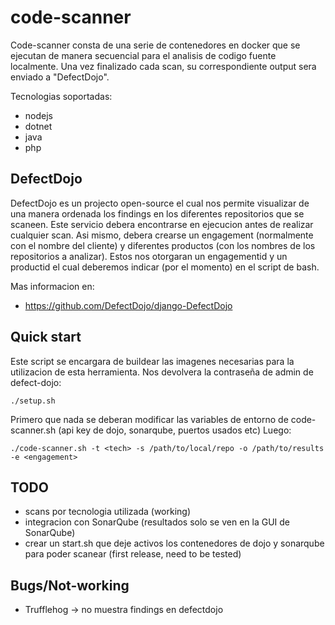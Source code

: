 # code-scanner
Code-scanner consta de una serie de contenedores en docker que se ejecutan de manera secuencial para el analisis de codigo fuente localmente. Una vez finalizado cada scan, su correspondiente output sera enviado a "DefectDojo".

Tecnologias soportadas:
- nodejs
- dotnet
- java 
- php

## DefectDojo
DefectDojo es un projecto open-source el cual nos permite visualizar de una manera ordenada los findings en los diferentes repositorios que se scaneen.
Este servicio debera encontrarse en ejecucion antes de realizar cualquier scan.
Asi mismo, debera crearse un engagement (normalmente con el nombre del cliente) y diferentes productos (con los nombres de los repositorios a analizar). Estos nos otorgaran un engagementid y un productid el cual deberemos indicar (por el momento) en el script de bash.

Mas informacion en:
- https://github.com/DefectDojo/django-DefectDojo


## Quick start
Este script se encargara de buildear las imagenes necesarias para la utilizacion de esta herramienta. 
Nos devolvera la contraseña de admin de defect-dojo:

```
./setup.sh
```
Primero que nada se deberan modificar las variables de entorno de code-scanner.sh (api key de dojo, sonarqube, puertos usados etc)
Luego:

```
./code-scanner.sh -t <tech> -s /path/to/local/repo -o /path/to/results -e <engagement>
```

## TODO
- scans por tecnologia utilizada (working)
- integracion con SonarQube (resultados solo se ven en la GUI de SonarQube)
- crear un start.sh que deje activos los contenedores de dojo y sonarqube para poder scanear (first release, need to be tested)

## Bugs/Not-working
- Trufflehog -> no muestra findings en defectdojo